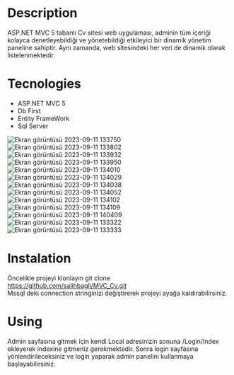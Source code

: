 # Description
ASP.NET MVC 5 tabanlı Cv sitesi web uygulaması, adminin  tüm içeriği kolayca denetleyebildiği ve yönetebildiği etkileyici bir dinamik yönetim paneline sahiptir. Aynı zamanda, web sitesindeki her veri de dinamik olarak listelenmektedir.
# Tecnologies
* ASP.NET MVC 5
* Db First
* Entity FrameWork
* Sql Server

![Ekran görüntüsü 2023-09-11 133750](https://github.com/salihbagli/MVC_Cv/assets/58036823/dc687050-0c1f-46e6-b144-a53f0aec4c1e)
![Ekran görüntüsü 2023-09-11 133802](https://github.com/salihbagli/MVC_Cv/assets/58036823/d43d2d13-0d96-4569-8611-2c095d930837)
![Ekran görüntüsü 2023-09-11 133932](https://github.com/salihbagli/MVC_Cv/assets/58036823/2619bca3-8bd0-4a4d-8b40-ecb4db5a8a95)
![Ekran görüntüsü 2023-09-11 133950](https://github.com/salihbagli/MVC_Cv/assets/58036823/a8fb6887-1313-4808-82ab-5bfdd128d528)
![Ekran görüntüsü 2023-09-11 134010](https://github.com/salihbagli/MVC_Cv/assets/58036823/6c267abf-3c4f-40ce-a29c-21adbf55b36e)
![Ekran görüntüsü 2023-09-11 134029](https://github.com/salihbagli/MVC_Cv/assets/58036823/9b537961-6f77-49fd-81a0-47b1d7163860)
![Ekran görüntüsü 2023-09-11 134038](https://github.com/salihbagli/MVC_Cv/assets/58036823/62b845f4-4a4f-481a-b88e-8859ca411c83)
![Ekran görüntüsü 2023-09-11 134052](https://github.com/salihbagli/MVC_Cv/assets/58036823/7588a817-d7ae-404f-8153-e2ffb8328b81)
![Ekran görüntüsü 2023-09-11 134102](https://github.com/salihbagli/MVC_Cv/assets/58036823/c7855694-07ac-4f90-bf55-be433c715908)
![Ekran görüntüsü 2023-09-11 134109](https://github.com/salihbagli/MVC_Cv/assets/58036823/82b7d7cc-c9b4-4ab1-8677-645d9733d3a6)
![Ekran görüntüsü 2023-09-11 140409](https://github.com/salihbagli/MVC_Cv/assets/58036823/d06387da-3d52-4af8-bd1e-5985f163bf75)
![Ekran görüntüsü 2023-09-11 133322](https://github.com/salihbagli/MVC_Cv/assets/58036823/8b8150c4-e653-4b1b-ba19-839c674e4198)
![Ekran görüntüsü 2023-09-11 133333](https://github.com/salihbagli/MVC_Cv/assets/58036823/90a8b3ce-6c26-46da-858f-16023782db79)

# Instalation
Öncelikle projeyi klonlayın
git clone https://github.com/salihbagli/MVC_Cv.git  
Mssql deki connection stringinizi değiştirerek projeyi ayağa kaldırabilirsiniz.

# Using
Admin sayfasına gitmek için kendi Local adresinizin sonuna /Login/Index ekleyerek indexine gitmeniz gerekmektedir.  Sonra login sayfasına yönlendirileceksiniz ve login yaparak admin panelini kullanmaya başlayabilirsiniz.
